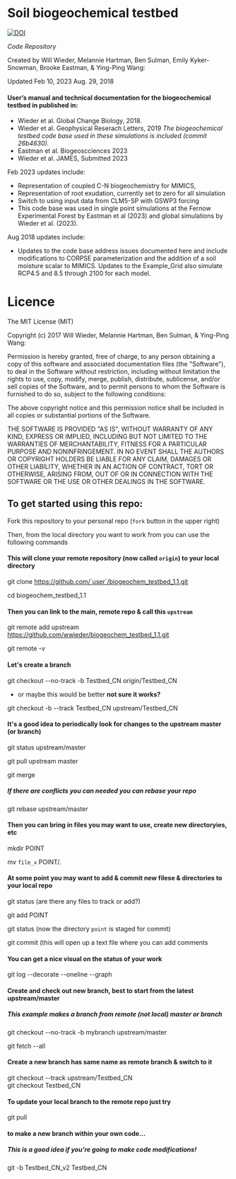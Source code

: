 # Soil biogeochemical testbed
[![DOI](https://zenodo.org/badge/101092322.svg)](https://zenodo.org/badge/latestdoi/101092322)

_Code Repository_

Created by Will Wieder, Melannie Hartman, Ben Sulman, Emily Kyker-Snowman, Brooke Eastman, & Ying-Ping Wang: 

Updated 
Feb 10, 2023
Aug. 29, 2018

#### User’s manual and technical documentation for the biogeochemical testbed in published in:
- Wieder et al. Global Change Biology, 2018. 
- Wieder et al. Geophysical Reserach Letters, 2019
  _The biogeochemical testbed code base used in these simulations is included (commit 26b4630)._
- Eastman et al. Biogeoscciences 2023
- Wieder et al. JAMES, Submitted 2023

Feb 2023 updates include: 
- Representation of coupled C-N biogeochemistry for MIMICS, 
- Representation of root exudation, currently set to zero for all simulation
- Switch to using input data from CLM5-SP with GSWP3 forcing
- This code base was used in single point simulations at the Fernow Experimental Forest by Eastman et al (2023) and global simulations by Wieder et al. (2023).

Aug 2018 updates include: 
- Updates to the code base address issues documented here and include modifications to CORPSE parameterization and the addition of a soil moisture scalar to MIMICS. Updates to the Example_Grid also simulate RCP4.5 and 8.5 through 2100 for each model.


# Licence

The MIT License (MIT)

Copyright (c) 2017 Will Wieder, Melannie Hartman, Ben Sulman, & Ying-Ping Wang:

Permission is hereby granted, free of charge, to any person obtaining a copy of this software and associated documentation files (the "Software"), to deal in the Software without restriction, including without limitation the rights to use, copy, modify, merge, publish, distribute, sublicense, and/or sell copies of the Software, and to permit persons to whom the Software is furnished to do so, subject to the following conditions:

The above copyright notice and this permission notice shall be included in all copies or substantial portions of the Software.

THE SOFTWARE IS PROVIDED "AS IS", WITHOUT WARRANTY OF ANY KIND, EXPRESS OR IMPLIED, INCLUDING BUT NOT LIMITED TO THE WARRANTIES OF MERCHANTABILITY, FITNESS FOR A PARTICULAR PURPOSE AND NONINFRINGEMENT. IN NO EVENT SHALL THE AUTHORS OR COPYRIGHT HOLDERS BE LIABLE FOR ANY CLAIM, DAMAGES OR OTHER LIABILITY, WHETHER IN AN ACTION OF CONTRACT, TORT OR OTHERWISE, ARISING FROM, OUT OF OR IN CONNECTION WITH THE SOFTWARE OR THE USE OR OTHER DEALINGS IN THE SOFTWARE.


## To get started using this repo:
Fork this repository to your personal repo (`fork` button in the upper right)

Then, from the local directory you want to work from you can use the following commands

#### This will clone your remote repository (now called `origin`) to your local directory
git clone https://github.com/`user`/biogeochem_testbed_1.1.git

cd biogeochem_testbed_1.1

#### Then you can link to the main, remote repo & call this `upstream`
git remote add upstream https://github.com/wwieder/biogeochem_testbed_1.1.git

git remote -v

#### Let's create a branch  
git checkout --no-track -b Testbed_CN origin/Testbed_CN

  - or maybe this would be better **not sure it works?**

git checkout -b --track Testbed_CN upstream/Testbed_CN

#### It's a good idea to periodically look for changes to the upstream master (or branch)
git status upstream/master

git pull upstream master

git merge

##### If there are conflicts you can needed you can rebase your repo 
git rebase upstream/master

#### Then you can bring in files you may want to use, create new directoryies, etc
mkdir POINT

mv `file_x` POINT/.

#### At some point you may want to add & commit new filese & directories to your local repo
git status   (are there any files to track or add?)

git add POINT 

git status    (now the directory `point` is staged for commit)

git commit    (this will open up a text file where you can add comments

#### You can get a nice visual on the status of your work
git log --decorate --oneline --graph

#### Create and check out new branch, best to start from the latest upstream/master
##### This example makes a branch from remote (not local) master _or_ branch
git checkout --no-track -b mybranch upstream/master

git fetch --all

#### Create a new branch has same name as remote branch & switch to it
git checkout --track upstream/Testbed_CN   
git checkout Testbed_CN

#### To update your local branch to the remote repo just try
git pull

#### to make a new branch within your own code...
##### This is a good idea if you're going to make code modifications!
git -b Testbed_CN_v2 Testbed_CN




